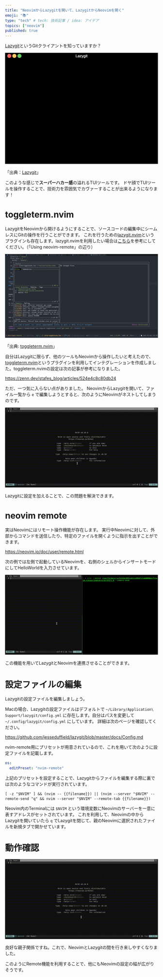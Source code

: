 ```yaml
---
title: "NeovimからLazygitを開いて、LazygitからNeovimを開く"
emoji: "📚"
type: "tech" # tech: 技術記事 / idea: アイデア
topics: ["neovim"]
published: true
---
```


[Lazygit](https://github.com/jesseduffield/lazygit)というGitクライアントを知っていますか？

![Lazygit](/images/rikson_lazygit-nvim-remote-integration_lazygit.gif)

「出典：[Lazygit](https://github.com/jesseduffield/lazygit)」

このような感じで**スーパーハカー感**の溢れるTUIツールです。
ドヤ顔でTUIツールを操作することで、技術力を雰囲気でカヴァーすることが出来るようになります！

# toggleterm.nvim

LazygitをNeovimから開けるようにすることで、ソースコードの編集中にシームレスにGitの操作を行うことができます。
これを行うための[lazygit.nvim](https://github.com/kdheepak/lazygit.nvim)というプラグインも存在します。lazygit.nvimを利用したい場合は[こちら](https://github.com/kdheepak/lazygit.nvim/tree/ad3e1ea592f9d13e86e0d4e850224d9d78069508?tab=readme-ov-file#usage)を参考にしてください。（「Using neovim-remote」の辺り）

![toggleterm.nvim](/images/rikson_lazygit-nvim-remote-integration_toggleterm.nvim.png)

「出典: [toggleterm.nvim](https://github.com/akinsho/toggleterm.nvim)」

自分はLazygitに限らず、他のツールもNeovimから操作したいと考えたので、[toggleterm.nvim](https://github.com/akinsho/toggleterm.nvim)というプラグインを利用してインテグレーションを作成しました。toggleterm.nvimの設定は次の記事が参考になりました。

https://zenn.dev/stafes_blog/articles/524e4c8c80db24

ただ、一つ気に入らない点がありました。
NeovimからLazygitを開いて、ファイル一覧から `e` で編集しようとすると、次のようにNeovimがネストしてしまうのです。

![nested-nvim](/images/rikson_lazygit-nvim-remote-integration_nested-nvim.gif)

Lazygitに設定を加えることで、この問題を解決できます。

# neovim remote

実はNeovimにはリモート操作機能が存在します。
実行中Neovimに対して、外部からコマンドを送信したり、特定のファイルを開くように指示を出すことができます。

https://neovim.io/doc/user/remote.html

次の例では左側で起動しているNeovimを、右側のシェルからインサートモードにしてHelloWorldを入力させています。

[![nvim-remote](/images/rikson_lazygit-nvim-remote-integration_nvim-remote.gif)](/images/rikson_lazygit-nvim-remote-integration_nvim-remote.gif)

この機能を用いてLazygitとNeovimを連携させることができます。

# 設定ファイルの編集

Lazygitの設定ファイルを編集しましょう。

Macの場合、Lazygitの設定ファイルはデフォルトで `~/Library/Application\ Support/lazygit/config.yml` に存在します。自分はパスを変更して `~/.config/lazygit/config.yml` にしています。
詳細は次のページを確認してください。

https://github.com/jesseduffield/lazygit/blob/master/docs/Config.md

nvim-remote用にプリセットが用意されているので、これを用いて次のように設定ファイルを記載します。

```yaml
os:
  editPreset: "nvim-remote"
```

上記のプリセットを設定することで、Lazygitからファイルを編集する際に裏では次のようなコマンドが実行されています。

```shell
[ -z "$NVIM" ] && (nvim -- {{filename}}) || (nvim --server "$NVIM" --remote-send "q" && nvim --server "$NVIM" --remote-tab {{filename}})
```

Neovim内のTerminalには `$NVIM` という環境変数にNeovimのサーバーを一意に表すアドレスがセットされています。
これを利用して、Neovimの中からLazygitを開いていたら `q` でLazygitを閉じて、親のNeovimに選択されたファイルを新規タブで開かせています。

# 動作確認

![lazygit-with-nvim-remote](/images/rikson_lazygit-nvim-remote-integration_lazygit-with-nvim-remote.gif)

良好な親子関係ですね。これで、NeovimとLazygitの間を行き来しやすくなりました。

このようにRemote機能を利用することで、他にもNeovimの設定の幅が広がりそうです。
